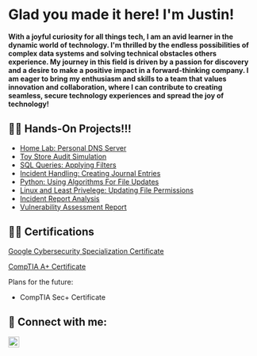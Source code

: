 <h1>Glad you made it here! I'm Justin! </h1>

<b>With a joyful curiosity for all things tech, I am an avid learner in the dynamic world of technology. I'm thrilled by the endless possibilities of complex data systems and solving technical obstacles others experience. My journey in this field is driven by a passion for discovery and a desire to make a positive impact in a forward-thinking company. I am eager to bring my enthusiasm and skills to a team that values innovation and collaboration, where I can contribute to creating seamless, secure technology experiences and spread the joy of technology!</b>

<h2>👨‍💻 Hands-On Projects!!! </h2>

  - [Home Lab: Personal DNS Server](https://github.com/xJustinW/AD-Block-DNS-Server)
  - [Toy Store Audit Simulation](https://github.com/xJustinW/Toy-Store-Audit-Simulation)
  - [SQL Queries: Applying Filters](https://github.com/xJustinW/SQL-Queries-Applying-Filters)
  - [Incident Handling: Creating Journal Entries](https://github.com/xJustinW/Incident-Handling)
  - [Python: Using Algorithms For File Updates](https://github.com/xJustinW/Python-And-Algorithms)
  - [Linux and Least Privelege: Updating File Permissions](https://github.com/xJustinW/Linux-And-Least-Privilege)
  - [Incident Report Analysis](https://github.com/xJustinW/Incident-Report-Analysis)
  - [Vulnerability Assessment Report](https://github.com/xJustinW/Vulnerability-Assessment)

<h2>👨‍💻 Certifications</h2>

[Google Cybersecurity Specialization Certificate](https://www.coursera.org/account/accomplishments/specialization/RUZEVJH8K5A5)

[CompTIA A+ Certificate](https://www.credly.com/badges/795a7d96-dfcf-401d-aa34-b3b27125a101/public_url)

Plans for the future:

- CompTIA Sec+ Certificate

<h2> 🤳 Connect with me:</h2>

[<img align="left" alt="JoshMadakor | LinkedIn" width="22px" src="https://cdn.jsdelivr.net/npm/simple-icons@v3/icons/linkedin.svg" />][linkedin]

[linkedin]: https://www.linkedin.com/in/justin-walker-8b832b2a9/

<!--
**joshmadakor1/joshmadakor1** is a ✨ _special_ ✨ repository because its `README.md` (this file) appears on your GitHub profile.

Here are some ideas to get you started:

- 🔭 I’m currently working on ...
- 🌱 I’m currently learning ...
- 👯 I’m looking to collaborate on ...
- 🤔 I’m looking for help with ...
- 💬 Ask me about ...
- 📫 How to reach me: ...
- 😄 Pronouns: ...
- ⚡ Fun fact: ...
-->
